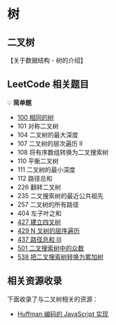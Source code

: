 # 树


## 二叉树

【关于数据结构 - 树的介绍】



## LeetCode 相关题目

:bulb: **简单题**

- [100 相同的树](/solution/easy/100-same-tree.html)
- 101 对称二叉树
- 104 二叉树的最大深度
- 107 二叉树的层次遍历 II
- 108 将有序数组转换为二叉搜索树
- 110 平衡二叉树
- 111 二叉树的最小深度
- 112 路径总和
- 226 翻转二叉树
- 235 二叉搜索树的最近公共祖先
- 257 二叉树的所有路径
- 404 左子叶之和
- [427 建立四叉树](/solution/easy/427-construct-quad-tree.html)
- [429 N 叉树的层序遍历](/solution/easy/429-n-ary-tree-level-order-traversal.html)
- [437 路径总和 III](/solution/easy/437-path-sum-iii.html)
- [501 二叉搜索树中的众数](/solution/easy/501-find-mode-in-binary-search-tree.html)
- [538 把二叉搜索树转换为累加树](/solution/easy/538-converse-bst-to-greater-tree.html)



## 相关资源收录

下面收录了与二叉树相关的资源：

- [Huffman 编码的 JavaScript 实现](https://codesandbox.io/s/04zk0ym03v)


